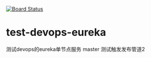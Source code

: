 [![Board Status](https://dev.azure.com/test-devops-2/985a6efd-536c-4706-b8ec-c4e61665d839/233e1459-486f-4377-acdd-355a144bf260/_apis/work/boardbadge/9ad0f479-4445-43e5-9bd7-ba7de01e027d)](https://dev.azure.com/test-devops-2/985a6efd-536c-4706-b8ec-c4e61665d839/_boards/board/t/233e1459-486f-4377-acdd-355a144bf260/Microsoft.RequirementCategory)
# test-devops-eureka
测试devops的eureka单节点服务
master
测试触发发布管道2

